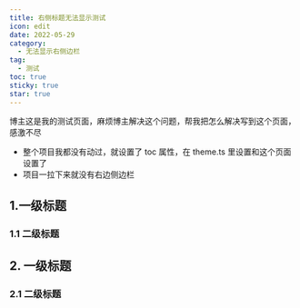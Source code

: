 ```yaml
---
title: 右侧标题无法显示测试
icon: edit
date: 2022-05-29
category:
  - 无法显示右侧边栏
tag:
  - 测试
toc: true
sticky: true
star: true
---
```


博主这是我的测试页面，麻烦博主解决这个问题，帮我把怎么解决写到这个页面，感激不尽

<!-- more -->

- 整个项目我都没有动过，就设置了 toc 属性，在 theme.ts 里设置和这个页面设置了
- 项目一拉下来就没有右边侧边栏

## 1.一级标题

### 1.1 二级标题

## 2. 一级标题

### 2.1 二级标题

